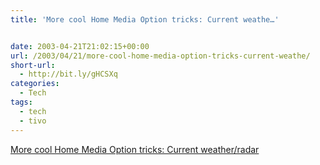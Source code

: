 ```yaml
---
title: 'More cool Home Media Option tricks: Current weathe…'


date: 2003-04-21T21:02:15+00:00
url: /2003/04/21/more-cool-home-media-option-tricks-current-weathe/
short-url:
  - http://bit.ly/gHCSXq
categories:
  - Tech
tags:
  - tech
  - tivo
---
```

<a href="http://www.tivocommunity.com/tivo-vb/showthread.php?s=&#038;threadid=112907">More cool Home Media Option tricks: Current weather/radar</a>